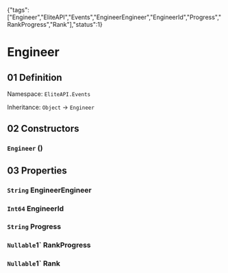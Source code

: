 {"tags":["Engineer","EliteAPI","Events","EngineerEngineer","EngineerId","Progress","RankProgress","Rank"],"status":1}

# Engineer

## 01 Definition

Namespace: `EliteAPI.Events`

Inheritance: `Object` → `Engineer`

## 02 Constructors

### `Engineer` ()

## 03 Properties

### `String` EngineerEngineer

### `Int64` EngineerId

### `String` Progress

### `Nullable`1` RankProgress

### `Nullable`1` Rank

